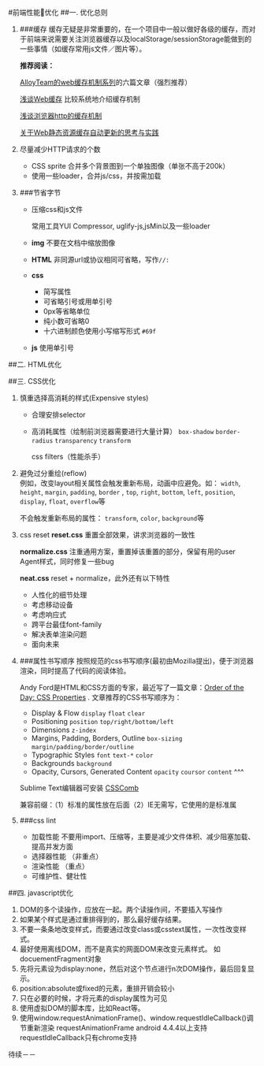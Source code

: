 #前端性能优化
##一. 优化总则
1. ###缓存
	缓存无疑是非常重要的，在一个项目中一般以做好各级的缓存，而对于前端来说需要关注浏览器缓存以及localStorage/sessionStorage能做到的一些事情（如缓存常用js文件／图片等）。
	
	**推荐阅读：**
	
	[AlloyTeam的web缓存机制系列](http://www.alloyteam.com/2012/03/web-cache-1-web-cache-overview/)的六篇文章（强烈推荐）
	
	[浅谈Web缓存](http://www.alloyteam.com/2016/03/discussion-on-web-caching/?utm_source=tuicool&utm_medium=referral) 比较系统地介绍缓存机制
	
	[浅谈浏览器http的缓存机制](http://www.360doc.com/content/16/0405/10/30136251_547971176.shtml)
	
	[关于Web静态资源缓存自动更新的思考与实践](http://web.jobbole.com/82838/)
2. 尽量减少HTTP请求的个数
	- CSS sprite 合并多个背景图到一个单独图像（单张不高于200k）	
	- 使用一些loader，合并js/css，并按需加载
3. ###节省字节
	- 压缩css和js文件 
	
		常用工具YUI Compressor, uglify-js,jsMin以及一些loader
	- **img** 不要在文档中缩放图像	
	- **HTML** 非同源url或协议相同可省略，写作`//:`	
	- **css**
		- 简写属性
		- 可省略引号或用单引号
		- 0px等省略单位
		- 纯小数可省略0
		- 十六进制颜色使用小写缩写形式 `#69f`
	- **js** 使用单引号		

##二. HTML优化


##三. CSS优化
1. 慎重选择高消耗的样式(Expensive styles)	
	- 合理安排selector
	- 高消耗属性（绘制前浏览器需要进行大量计算）
		`box-shadow` `border-radius` `transparency` `transform`
	
		css filters（性能杀手）
2. 避免过分重绘(reflow)		
	例如，改变layout相关属性会触发重新布局，动画中应避免。如：
	 `width`, `height`, `margin`, `padding`, `border` , `top`, `right`, `bottom`, `left`, `position`, `display`, `float`, `overflow`等
	
	不会触发重新布局的属性： `transform`, `color`, `background`等
3. css reset
	**reset.css** 重置全部效果，讲求浏览器的一致性
	
	**normalize.css** 注重通用方案，重置掉该重置的部分，保留有用的user Agent样式，同时修复一些bug
	
	**neat.css**  reset + normalize，此外还有以下特性
	- 人性化的细节处理
	- 考虑移动设备
	- 考虑响应式
	- 跨平台最佳font-family
	- 解决表单渲染问题
	- 面向未来
4. ###属性书写顺序
	按照规范的css书写顺序(最初由Mozilla提出)，便于浏览器渲染，同时提高了代码的阅读体验。
	
	Andy Ford是HTML和CSS方面的专家，最近写了一篇文章：[Order of the Day: CSS Properties](http://aloestudios.com/2009/02/order-of-the-day-css-properties/) . 文章推荐的CSS书写顺序为：
	
	- Display & Flow `display` `float` `clear`
	- Positioning `position` `top/right/bottom/left`
	- Dimensions `z-index `
	- Margins, Padding, Borders, Outline `box-sizing` `margin/padding/border/outline`
	- Typographic Styles `font` `text-*` `color`
	- Backgrounds `background`
	- Opacity, Cursors, Generated Content `opacity` `coursor` `content` ^^^
	
	Sublime Text编辑器可安装 [CSSComb](http://csscomb.com/docs) 
	
	兼容前缀：（1）标准的属性放在后面（2）IE无需写，它使用的是标准属

3. ###css lint
	- 加载性能  不要用import、压缩等，主要是减少文件体积、减少阻塞加载、提高并发方面
	- 选择器性能 （非重点）
	- 渲染性能 （重点）
	- 可维护性、健壮性

##四. javascript优化
1. DOM的多个读操作，应放在一起。两个读操作间，不要插入写操作
2. 如果某个样式是通过重排得到的，那么最好缓存结果。
3. 不要一条条地改变样式，而要通过改变class或csstext属性，一次性改变样式。
4. 最好使用离线DOM，而不是真实的网面DOM来改变元素样式。 如docuementFragment对象
5. 先将元素设为display:none，然后对这个节点进行n次DOM操作，最后回复显示。
6. position:absolute或fixed的元素，重排开销会较小
7. 只在必要的时候，才将元素的display属性为可见
8. 使用虚拟DOM的脚本库，比如React等。
9. 使用window.requestAnimationFrame()、window.requestIdleCallback()调节重新渲染
requestAnimationFrame android 4.4.4以上支持  requestIdleCallback只有chrome支持

待续－－

